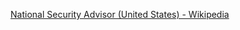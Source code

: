 ﻿[National Security Advisor (United States) - Wikipedia](https://en.wikipedia.org/wiki/National_Security_Advisor_(United_States))